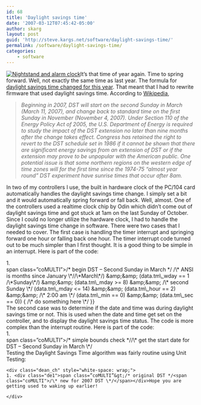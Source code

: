 ```yaml
---
id: 68
title: 'Daylight savings time'
date: '2007-03-12T07:45:42-05:00'
author: skarg
layout: post
guid: 'http://steve.kargs.net/software/daylight-savings-time/'
permalink: /software/daylight-savings-time/
categories:
    - software
---
```


[![Nightstand and alarm clock](http://steve.kargs.net/wp-content/uploads/2007/thumbs/May18_66.JPG "Nightstand and alarm clock")](http://steve.kargs.net/wp-content/uploads/2007/May18_66.JPG)It’s that time of year again. Time to spring forward. Well, not exactly the same time as last year. The formula for [daylight savings time changed for this year](http://aa.usno.navy.mil/faq/docs/daylight_time.html). That meant that I had to rewrite firmware that used daylight savings time. According to [Wikipedia](http://en.wikipedia.org/wiki/Daylight_saving_time_around_the_world),

> *Beginning in 2007, DST will start on the second Sunday in March (March 11, 2007), and change back to standard time on the first Sunday in November (November 4, 2007). Under Section 110 of the Energy Policy Act of 2005, the U.S. Department of Energy is required to study the impact of the DST extension no later than nine months after the change takes effect. Congress has retained the right to revert to the DST schedule set in 1986 if it cannot be shown that there are significant energy savings from an extension of DST or if the extension may prove to be unpopular with the American public. One potential issue is that some northern regions on the western edge of time zones will for the first time since the 1974-75 “almost year round” DST experiment have sunrise times that occur after 8am.*

In two of my controllers I use, the built in hardware clock of the PC/104 card automatically handles the daylight savings time change. I simply set a bit and it would automatically spring forward or fall back. Well, almost. One of the controllers used a realtime clock chip by Odin which didn’t come out of daylight savings time and got stuck at 1am on the last Sunday of October. Since I could no longer utilize the hardware clock, I had to handle the daylight savings time change in software. There were two cases that I needed to cover. The first case is handling the timer interrupt and springing forward one hour or falling back one hour. The timer interrupt code turned out to be much simpler than I first thought. It is a good thing to be simple in an interrupt. Here is part of the code:

<div class="dean_ch" style="white-space: wrap;">1. <div class="de1">span class=”coMULTI”&gt;/* begin DST – Second Sunday in March */ <span class="coMULTI">/\* ANSI is months since January \*/</span><span class="coMULTI">/\*March\*/</span><span class="br0">)</span> &amp;amp;&amp;amp; <span class="br0">(</span>data.<span class="me1">tm\_wday</span> == <span class="nu0">1</span> <span class="coMULTI">/\*Sunday\*/</span><span class="br0">)</span> &amp;amp;&amp;amp; <span class="br0">(</span>data.<span class="me1">tm\_mday</span> &gt;= <span class="nu0">8</span><span class="br0">)</span> &amp;amp;&amp;amp; <span class="coMULTI">/\* second Sunday \*/</span> <span class="br0">(</span>data.<span class="me1">tm\_mday</span> &lt;= <span class="nu0">14</span><span class="br0">)</span> &amp;amp;&amp;amp; <span class="br0">(</span>data.<span class="me1">tm\_hour</span> == <span class="nu0">2</span><span class="br0">)</span> &amp;amp;&amp;amp; <span class="coMULTI">/\* 2:00 am \*/</span> <span class="br0">(</span>data.<span class="me1">tm\_min</span> == <span class="nu0">0</span><span class="br0">)</span> &amp;amp;&amp;amp; <span class="br0">(</span>data.<span class="me1">tm\_sec</span> == <span class="nu0">0</span><span class="br0">)</span><span class="br0">)</span> <span class="br0">{</span> <span class="coMULTI">/\* do something here \*/</span> <span class="br0">}</span><span class="br0">}</span></div>

</div>The second case was to determine if the date and time was during daylight savings time or not. This is used when the date and time get set on the controller, and to display the daylight savings time status. The code is more complex than the interrupt routine. Here is part of the code:

<div class="dean_ch" style="white-space: wrap;">1. <div class="de1">span class=”coMULTI”&gt;/* simple bounds check */<span class="coMULTI">/\* get the start date for DST – Second Sunday in March \*/</span></div>Testing the Daylight Savings Time algorithm was fairly routine using Unit Testing:
    
    <div class="dean_ch" style="white-space: wrap;">
    1. <div class="de1">span class=”coMULTI”&gt;/* original DST */<span class="coMULTI">/\* new for 2007 DST \*/</span></div>Hope you are getting used to waking up earlier!
    
    </div>

</div>